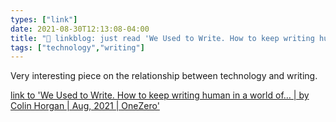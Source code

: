 ```yaml
---
types: ["link"]
date: 2021-08-30T12:13:08-04:00
title: "🔗 linkblog: just read 'We Used to Write. How to keep writing human in a world of… | by Colin Horgan | Aug, 2021 | OneZero'"
tags: ["technology","writing"]
---
```

Very interesting piece on the relationship between technology and writing.
 
[link to 'We Used to Write. How to keep writing human in a world of… | by Colin Horgan | Aug, 2021 | OneZero'](https://onezero.medium.com/we-used-to-write-bfed4d4eefca)
